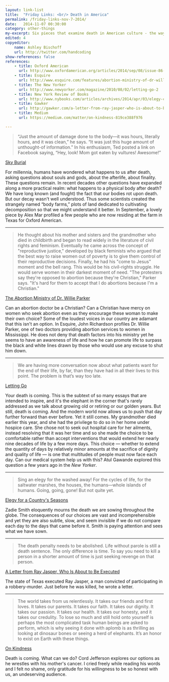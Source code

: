 ```yaml
---
layout: link-list
title:  "Friday Links: <br/> Death in America"
permalink: /friday-links-nov-7-2014/
date:   2014-11-07 00:30:00
category: other-things
my-excerpt: Six pieces that examine death in American culture - the ways we fear it, embrace it, and our ongoing struggles with its inevitability.
edited: 4
copyeditor:
    name: Ashley Bischoff
    url: http://twitter.com/handcoding
show-references: false
references:
    - title: Oxford American
      url: http://www.oxfordamerican.org/articles/2014/sep/08/issue-86-sky-burial/
    - title: Esquire
      url: http://www.esquire.com/features/abortion-ministry-of-dr-willie-parker-0914
    - title: The New Yorker
      url: http://www.newyorker.com/magazine/2010/08/02/letting-go-2
    - title: New York Review of Books
      url: http://www.nybooks.com/articles/archives/2014/apr/03/elegy-countrys-seasons/
    - title: Gawker
      url: http://gawker.com/a-letter-from-ray-jasper-who-is-about-to-be-executed-1536073598
    - title: Medium
      url: https://medium.com/matter/on-kindness-819ce388f976

---
```


> “Just the amount of damage done to the body—it was hours, literally hours, and it was clean,” he says. “It was just this huge amount of unthought-of information.” In his enthusiasm, Ted posted a link on Facebook saying, “Hey, look! Mom got eaten by vultures! Awesome!”

[Sky Burial](http://www.oxfordamerican.org/articles/2014/sep/08/issue-86-sky-burial/)

For millennia, humans have wondered what happens to us after death, asking questions about souls and gods, about the afterlife, about finality. These questions remain. In recent decades other questions have expanded along a more practical realm: what happens to a physical body after death? We have long known (and fought) the fact that our bodies rot upon death. But our decay wasn't well understood. Thus some scientists created the strangely named “body farms,” plots of land dedicated to cultivating decomposition so that we might understand it better. In September, a lovely piece by Alex Mar profiled a few people who are now residing at the farm in Texas for Oxford American.

<hr/>

> He thought about his mother and sisters and the grandmother who died in childbirth and began to read widely in the literature of civil rights and feminism. Eventually he came across the concept of "reproductive justice," developed by black feminists who argued that the best way to raise women out of poverty is to give them control of their reproductive decisions. Finally, he had his "come to Jesus" moment and the bell rang. This would be his civil-rights struggle. He would serve women in their darkest moment of need. "The protesters say they're opposed to abortion because they're Christian," Parker says. "It's hard for them to accept that I do abortions because I'm a Christian."

[The Abortion Ministry of Dr. Willie Parker](http://www.esquire.com/features/abortion-ministry-of-dr-willie-parker-0914)

Can an abortion doctor be a Christian? Can a Christian have mercy on women who seek abortion even as they encourage these woman to make their own choice? Some of the loudest voices in our country are adamant that this isn't an option. In Esquire, John Richardson profiles Dr. Willie Parker, one of two doctors providing abortion services to women in Mississippi. He does not deny that death factors into his ministry yet he seems to have an awareness of life and how he can promote life to surpass the black and white lines drawn by those who would use any excuse to shut him down.

<hr/>

>  We are having more conversation now about what patients want for the end of their life, by far, than they have had in all their lives to this point. The problem is that’s way too late.

[Letting Go](http://www.newyorker.com/magazine/2010/08/02/letting-go-2)

Your death is coming. This is the subtext of so many essays that are intended to inspire, and it's the elephant in the corner that's rarely addressed as we talk about growing old or retiring or our golden years. But still, death is coming. And the modern world now allows us to push that day further forward than ever before. Yet it still comes. My grandmother died earlier this year, and she had the privilege to do so in her home under hospice care. She chose not to seek out hospital care for her ailments, instead resolving that it was her time and so she made the choice to be comfortable rather than accept interventions that would extend her nearly nine decades of life by a few more days. This choice — whether to extend the quantity of days by relatively minor amounts at the sacrifice of dignity and quality of life — is one that multitudes of people must now face each day. Can our medical system help us with this? Atul Gawande explored this question a few years ago in the _New Yorker_.

<hr/>

> Sing an elegy for the washed away! For the cycles of life, for the saltwater marshes, the houses, the humans—whole islands of humans. Going, going, gone! But not quite yet.

[Elegy for a Country's Seasons](http://www.nybooks.com/articles/archives/2014/apr/03/elegy-countrys-seasons/)

Zadie Smith eloquently mourns the death we are sowing throughout the globe. The consequences of our choices are vast and incomprehensible and yet they are also subtle, slow, and seem invisible if we do not compare each day to the days that came before it. Smith is paying attention and sees what we have sown.

<hr/>

>  The death penalty needs to be abolished. Life without parole is still a death sentence. The only difference is time. To say you need to kill a person in a shorter amount of time is just seeking revenge on that person.

[A Letter from Ray Jasper, Who Is About to Be Executed](http://gawker.com/a-letter-from-ray-jasper-who-is-about-to-be-executed-1536073598)

The state of Texas executed Ray Jasper, a man convicted of participating in a robbery-murder. Just before he was killed, he wrote a letter.

<hr/>

>  The world takes from us relentlessly. It takes our friends and first loves. It takes our parents. It takes our faith. It takes our dignity. It takes our passion. It takes our health. It takes our honesty, and it takes our credulity. To lose so much and still hold onto yourself is perhaps the most complicated task human beings are asked to perform, which is why seeing it done with aplomb is as thrilling as looking at dinosaur bones or seeing a herd of elephants. It’s an honor to exist on Earth with these things.

[On Kindness](https://medium.com/matter/on-kindness-819ce388f976)

Death is coming. What can we do? Cord Jefferson explores our options as he wrestles with his mother's cancer. I cried freely while reading his words and I felt no shame, only gratitude for his willingness to be so honest with us, an undeserving audience.
